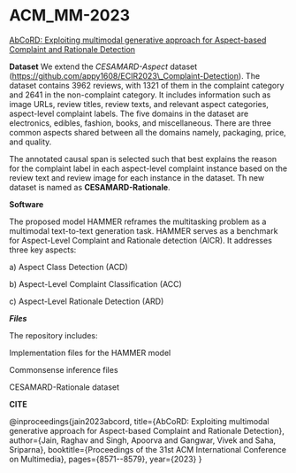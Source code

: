 # ACM_MM-2023

[AbCoRD: Exploiting multimodal generative approach for Aspect-based Complaint and Rationale Detection](https://dl.acm.org/doi/10.1145/3581783.3613776)

**Dataset**
We extend the _CESAMARD-Aspect_ dataset (https://github.com/appy1608/ECIR2023\_Complaint-Detection). The dataset contains 3962 reviews, with 1321 of them in the complaint category and 2641 in the non-complaint category. It includes information such as image URLs, review titles, review texts, and relevant aspect categories, aspect-level complaint labels. The five domains in the dataset are electronics, edibles, fashion, books, and miscellaneous. There are three common aspects shared between all the domains namely, packaging, price, and quality. 

The annotated causal span is selected such that best explains the reason for the complaint label in each aspect-level complaint instance based on the review text and review image for each instance in the dataset. Th new dataset is named as **CESAMARD-Rationale**.


**Software**

The proposed model HAMMER reframes the multitasking problem as a multimodal text-to-text generation task. HAMMER serves as a benchmark for Aspect-Level Complaint and Rationale detection (AlCR). It addresses three key aspects:

a) Aspect Class Detection (ACD) 

b) Aspect-Level Complaint Classification (ACC)

c) Aspect-Level Rationale Detection (ARD)


**_Files_**

The repository includes:

Implementation files for the HAMMER model

Commonsense inference files

CESAMARD-Rationale dataset

      
**CITE**

@inproceedings{jain2023abcord,
  title={AbCoRD: Exploiting multimodal generative approach for Aspect-based Complaint and Rationale Detection},
  author={Jain, Raghav and Singh, Apoorva and Gangwar, Vivek and Saha, Sriparna},
  booktitle={Proceedings of the 31st ACM International Conference on Multimedia},
  pages={8571--8579},
  year={2023}
}
